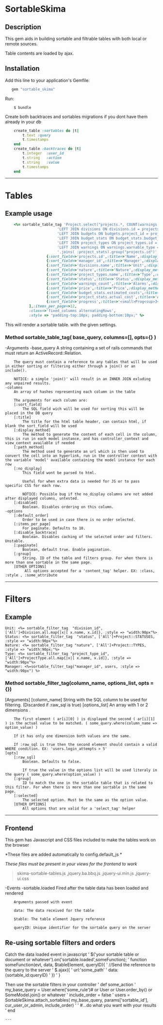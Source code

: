 # SortableSkima

## Description

This gem aids in building sortable and filtrable tables with both local or remote sources.

Table contents are loaded by ajax.

## Installation

Add this line to your application's Gemfile:
```ruby
   gem "sortable_skima"
```
Run:
```
    $ bundle
```
Create both backtraces and sortables migrations if you dont have them already in your db
```ruby
    create_table :sortables do |t|
        t.text :query
        t.timestamps
    end
    create_table :backtraces do |t|
        t.integer  :user_id
        t.string   :action
        t.string   :value
        t.timestamps
    end
```

---


# Tables
## Example usage
```ruby
    <%= sortable_table_tag 'Project.select("projects.*, COUNT(warnings.id) as warnings_count").joins("LEFT JOIN users ON users.id = projects.manager_id '+
						'LEFT JOIN divisions ON divisions.id = projects.division_id '+
						'LEFT JOIN budgets ON budgets.project_id = projects.id AND budgets.active '+
                        'LEFT JOIN budget_stats ON budget_stats.budget_id = budgets.id '+
						'LEFT JOIN project_types ON project_types.id = projects.project_type_id '+
                        'LEFT JOIN warnings ON warnings.warnable_type = \'Project\' AND warnings.warnable_id = projects.id")'+
						'.joins( :project_stats).group("projects.id")',[
                   {:sort_field=>'projects.id',:title=>'Name',:display_method=>"summary",:path_method=>"project_path(model)",:td_class=>'align_center', :style=>'width: 200px;'},
                   {:sort_field=>'manager_id',:title=>'Manager',:display_method=>"manager.nil? ? '---' : manager.username",:path_method=>"model.manager.nil? ? nil : user_path(model.manager)",:td_class=>'align_center', :style=>'width: 70px;'},
                   {:sort_field=>'divisions.name',:title=>'Unit',:display_method=>'division.name rescue "---"',:td_class=>'align_center',:style=>'width: 100px;'},
                   {:sort_field=>'nature',:title=>'Nature',:display_method=>'nature',:td_class=>'align_center',:style=>'width: 70px;'},
                   {:sort_field=>'project_types.name',:title=>'Type',:display_method=>'project_type.name',:td_class=>'align_center',:style=>'width: 70px;'},
                   {:sort_field=>'status',:title=>'Status',:display_method=>'get_status',:td_class=>'align_center',:style=>'width: 70px;'},
                   {:sort_field=>'warnings_count',:title=>'Alarms',:display_method=>"warnings_count",:td_class=>'align_center',:style=>'width: 70px;'},
                   {:sort_field=>'price',:title=>'Price',:display_method=>"price",:td_class=>'align_center',:style=>'width: 70px;'},
                   {:sort_field=>'budget_stats.estimated_costs',:title=>'Est. Cost',:display_method=>"active_budget.budget_stats.estimated_costs rescue '---'",:td_class=>'align_center',:style=>'width: 70px;'},
                   {:sort_field=>'project_stats.actual_cost',:title=>'Actual Cost',:display_method=>"project_stats.actual_cost",:style=>'width: 90px;'},
                   {:sort_field=>'progress',:title=>'<small>Prog<sup>3</sup></small>',:display_method=>"100 * project_stats.progress.round(2) if !project_stats.progress.nil?",:style=>'width: 70px;'}
           ],:items_per_page=>12,
           :class=>'fixed_columns alternatingRows',
           :style => "padding-top:10px; padding-bottom:10px;" %>
```
This will render a sortable table. with the given settings.

### Method sortable_table_tag( base_query, columns=[], opts={} )

-Arguments
    -base_query
        A string containing a set of rails commands that must return an ActiveRecord::Relation.

        The query must contain a reference to any tables that will be used in either sorting or filtering either through a join() or an include().

        NOTICE: a simple 'join()' will result in an INNER JOIN exluding any unpaired results.
    -columns
        An array of hashes representing each column in the table

        The arguments for each column are:
        [:sort_field]
            The SQL field wich will be used for sorting this will be placed in the DB query
        [:title]
            The title for the html table header, can contain html, if blank the sort_field will be used
        [:display_method]
            The method to generate the content of each cell in the column, this is run in each model instance, and has controller_context and view_context available if needed
        [:path_method]
            The method used to generate an url which is then used to convert the cell into an hyperlink, run in the controller context with the variable 'model' available containing the model instance for each row
        [:no_display]
            This field wont be parsed to html.

            Useful for when extra data is needed for JS or to pass specific CSS for each row.

            NOTICE: Possible bug if the no_display columns are not added after displayed columns, untested.
        [:disabled]
            Boolean. Disables ordering on this column.
    -options
        [:default_order]
            Order to be used in case there is no order selected.
        [:items_per_page]
            For paginate. Defaults to 10.
        [:disable_backtrace]
            Boolean. Disables caching of the selected order and filters. Unstable.
        [:paginate]
            Boolean, default true. Enable pagination.
        [:group]
            String. ID of the table and filters group. For when there is more than one sortable in the same page.
        [OTHER OPTIONS]
             All options accepted for a 'content_tag' helper. EX: :class, :style , :some_attribute

---

# Filters

## Example
    Unit: <%= sortable_filter_tag  "division_id", ['All']+Division.all.map{|x|[ x.name, x.id]}, :style => "width:90px"%>
    Status: <%= sortable_filter_tag  "status", ['All']+Project::STATUSES, :style => "width:90px"%>
    Nature: <%= sortable_filter_tag "nature", ['All']+Project::TYPES, :style => "width:90px;"%>
    Type: <%= sortable_filter_tag "project_type_id", ['All']+ProjectType.all.map{|x|[ x.name, x.id]}, :style => "width:90px"%>
    Manager: <%=sortable_filter_tag("manager_id", users, :style => "width:90px") %>

### Method sortable_filter_tag(column_name, options_list,  opts = {})

[Arguments]
    [column_name]
        String with the SQL column to be used for filtering. (Discarded if :raw_sql is true)
    [options_list]
        An array with 1 or 2 dimensions .

        The first element ( ar[i][0] ) is displayed the second ( ar[i][1] ) is the actual value to be matched. ( some_query.where(column_name => option_value) )

        If it has only one dimension both values are the same.

        If :raw_sql is true then the second element should contain a valid WHERE condition. EX: 'users.login_attempts > 5'
    [opts]
        [:raw_sql]
            Boolean. Defaults to false.

            If true the value in the options list will be used literaly in the query ( some_query.where(option_value) )
        [:group]
            ID to match the one in the sortable table that is related to this filter. For when there is more than one sortable in the same page.
        [:selected]
            The selected option. Must be the same as the option value.
        [OTHER OPTIONS]
            All options that are valid for a 'select_tag' helper
---


## Frontend
This gem has Javascript and CSS files included to make the tables work on the browser

*These files are added automatically to config.default_js *

*These files must be present in your views for the frontend to work*

> skima-sortable-tables.js
> ,jquery.ba.bbq.js
> ,jquery-ui.min.js
> ,jquery-ui.css

-Events
    -sortable.loaded
        Fired after the table data has been loaded and rendered

        Arguments passed with event

        data: The data received for the table

        $table: The table element Jquery reference

        queryID: Unique identifier for the sortable query on the server

## Re-using sortable filters and orders

Catch the data loaded event in javascript
'    $('your sortable table or document or whatever').on('sortable.loaded',someFunction);
'    function someFunction(evt, data, $tableElement, queryID){
'        //Send the reference to the query to the server
'        $.ajax({
'            url:'some_path'
'            data:{sortable_id:queryID}
'        })
'    }

Then use the sortable filters in your controller
'    def some_action
'        my_base_query = User.where('some_rule')# or User or User.order_by() or SomeModel.join() or whatever
'        include_order = false
'        users = SortableSkima.attach_sortables( my_base_query,  params['sortable_id'], cur_user_or_admin, include_order)
'
'        #...do what you want with your results
'    end


    ---

